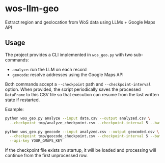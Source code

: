 # wos-llm-geo
Extract region and geolocation from WoS data using LLMs + Google Maps API

## Usage

The project provides a CLI implemented in `wos_geo.py` with two sub-commands:

- `analyze`: run the LLM on each record
- `geocode`: resolve addresses using the Google Maps API

Both commands accept a `--checkpoint` path and `--checkpoint-interval` option.
When provided, the script periodically saves the processed `DataFrame` to this
CSV file so that execution can resume from the last written state if restarted.

Example:

```bash
python wos_geo.py analyze --input data.csv --output analyzed.csv \
  --checkpoint tmp/analyze_checkpoint.csv --checkpoint-interval 5 --batch-size 20

python wos_geo.py geocode --input analyzed.csv --output geocoded.csv \
  --checkpoint tmp/geocode_checkpoint.csv --checkpoint-interval 5 --batch-size 20 \
  --api-key YOUR_GMAPS_KEY
```

If the checkpoint file exists on startup, it will be loaded and processing will
continue from the first unprocessed row.
